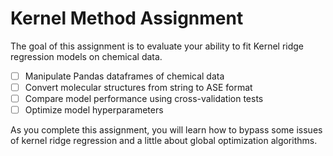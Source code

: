 # Kernel Method Assignment

The goal of this assignment is to evaluate your ability to fit Kernel ridge regression models on chemical data.

- [ ] Manipulate Pandas dataframes of chemical data
- [ ] Convert molecular structures from string to ASE format
- [ ] Compare model performance using cross-validation tests
- [ ] Optimize model hyperparameters

As you complete this assignment, you will learn how to bypass some issues of kernel ridge regression and a little about global optimization algorithms.